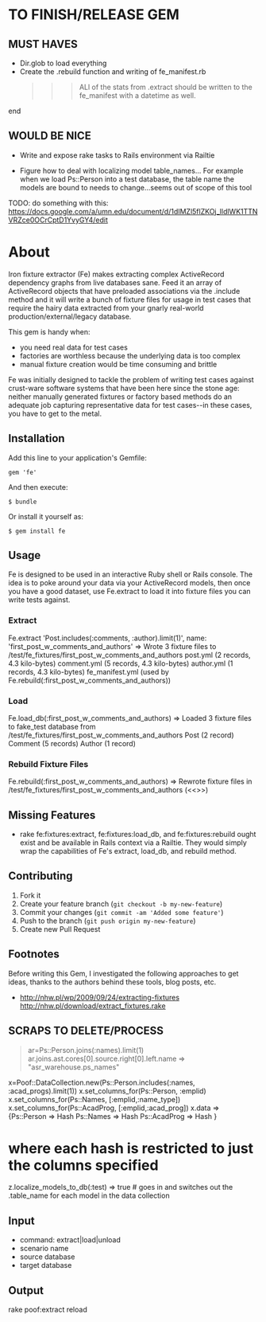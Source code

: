 # TO FINISH/RELEASE GEM
## MUST HAVES
* Dir.glob to load everything
* Create the .rebuild function and writing of fe_manifest.rb
  >>> ALl of the stats from .extract should be written to the
  >>> fe_manifest with a datetime as well.

end

## WOULD BE NICE
* Write and expose rake tasks to Rails environment via Railtie



* Figure how to deal with localizing model table_names...
  For example when we load Ps::Person into a test database, the table
name the models are bound to needs to change...seems out of scope of
this tool

TODO: do something with this:
https://docs.google.com/a/umn.edu/document/d/1dIMZl5flZKOj_lldlWK1TTNVRZce0OCrCptD1YvyGY4/edit

# About
Iron fixture extractor (Fe) makes extracting complex ActiveRecord dependency graphs from live databases sane.  Feed it an array of ActiveRecord objects that have preloaded associations via the .include method and it will write a bunch of fixture files for usage in test cases that require the hairy data extracted from your gnarly real-world production/external/legacy database.

This gem is handy when:
* you need real data for test cases
* factories are worthless because the underlying data is too complex  
* manual fixture creation would be time consuming and brittle

Fe was initially designed to tackle the problem of writing test cases against
crust-ware software systems that have been here since the stone age:
neither manually generated fixtures or factory based methods do an
adequate job capturing representative data for test cases--in these cases, you have
to get to the metal.

## Installation
Add this line to your application's Gemfile:

    gem 'fe'

And then execute:

    $ bundle

Or install it yourself as:

    $ gem install fe

## Usage
Fe is designed to be used in an interactive Ruby shell or Rails console.
The idea is to poke around your data via your ActiveRecord models, then
once you have a good dataset, use Fe.extract to load it into fixture
files you can write tests against.

### Extract
  Fe.extract 'Post.includes(:comments, :author).limit(1)', name: 'first_post_w_comments_and_authors'
  =>
    Wrote 3 fixture files to /test/fe_fixtures/first_post_w_comments_and_authors
      post.yml (2 records, 4.3 kilo-bytes)
      comment.yml (5 records, 4.3 kilo-bytes)
      author.yml (1 records, 4.3 kilo-bytes)
      fe_manifest.yml (used by Fe.rebuild(:first_post_w_comments_and_authors))
   
### Load
  Fe.load_db(:first_post_w_comments_and_authors)
  =>
    Loaded 3 fixture files to fake_test database from /test/fe_fixtures/first_post_w_comments_and_authors
      Post (2 record)
      Comment (5 records)
      Author (1 record)

### Rebuild Fixture Files
  Fe.rebuild(:first_post_w_comments_and_authors)
  =>
    Rewrote fixture files in /test/fe_fixtures/first_post_w_comments_and_authors
      (<<<same output as extract>>>)

## Missing Features
* rake fe:fixtures:extract, fe:fixtures:load_db, and fe:fixtures:rebuild
  ought exist and be available in Rails context via a Railtie.  They would simply wrap the capabilities of Fe's extract, load_db, and rebuild method.
 
## Contributing

1. Fork it
2. Create your feature branch (`git checkout -b my-new-feature`)
3. Commit your changes (`git commit -am 'Added some feature'`)
4. Push to the branch (`git push origin my-new-feature`)
5. Create new Pull Request

## Footnotes
Before writing this Gem, I investigated the following approaches to get ideas, thanks to the authors behind these tools, blog posts, etc.
* http://nhw.pl/wp/2009/09/24/extracting-fixtures
  http://nhw.pl/download/extract_fixtures.rake

## SCRAPS TO DELETE/PROCESS
 > ar=Ps::Person.joins(:names).limit(1)
 > ar.joins.ast.cores[0].source.right[0].left.name
 => "asr_warehouse.ps_names" 


x=Poof::DataCollection.new(Ps::Person.includes(:names, :acad_progs).limit(1))
x.set_columns_for(Ps::Person, :emplid)
x.set_columns_for(Ps::Names, [:emplid,:name_type])
x.set_columns_for(Ps::AcadProg, [:emplid,:acad_prog])
x.data =>
  {Ps::Person => Hash
   Ps::Names => Hash
   Ps::AcadProg => Hash
  }
  # where each hash is restricted to just the columns specified
z.localize_models_to_db(:test)
=> true # goes in and switches out the .table_name for each model in the
data collection

## Input
* command: extract|load|unload
* scenario name
* source database
* target database

## Output
rake poof:extract
reload
